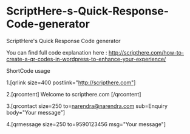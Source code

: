 # ScriptHere-s-Quick-Response-Code-generator

ScriptHere's Quick Response Code generator

You can find full code explanation here : http://scripthere.com/how-to-create-a-qr-codes-in-wordpress-to-enhance-your-experience/

ShortCode usage

1.[qrlink size=400 postlink="http://scripthere.com"]

2.[qrcontent] Welcome to scripthere.com [/qrcontent]

3.[qrcontact size=250 to=narendra@narendra.com sub=Enquiry body="Your message"]

4.[qrmessage size=250 to=9590123456 msg="Your message"]
